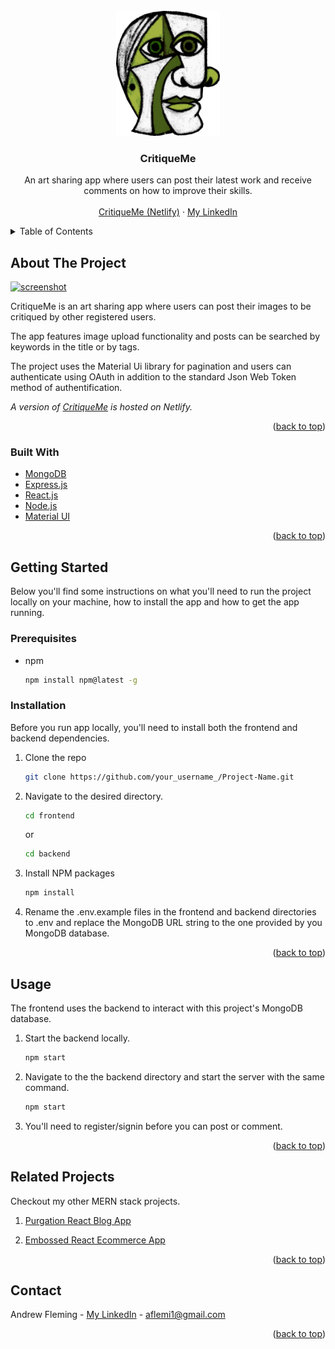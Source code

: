 <div id="top"></div>

<!-- PROJECT LOGO -->
<br />
<div align="center">
  <a href="https://critique-me.netlify.app/posts">
    <img src="frontend\src\images\maestro, green.png" alt="Logo" height="200">
  </a>

  <h3 align="center">CritiqueMe</h3>

  <p align="center">
    An art sharing app where users can post their latest work and receive comments on how to improve their skills.
    <br />
    <br />
    <a href="https://critique-me.netlify.app/posts">CritiqueMe (Netlify)</a>
    ·
    <a href="https://www.linkedin.com/in/andrew-j-fleming-web-dev">My LinkedIn</a>
</div>



<!-- TABLE OF CONTENTS -->
<details>
  <summary>Table of Contents</summary>
  <ol>
    <li>
      <a href="#about-the-project">About The Project</a>
      <ul>
        <li><a href="#built-with">Built With</a></li>
      </ul>
    </li>
    <li>
      <a href="#getting-started">Getting Started</a>
      <ul>
        <li><a href="#prerequisites">Prerequisites</a></li>
        <li><a href="#installation">Installation</a></li>
      </ul>
    </li>
    <li><a href="#usage">Usage</a></li>
    <li><a href="#related-projects">Related Projects</a></li>
    <li><a href="#contact">Contact</a></li>
  </ol>
</details>



<!-- ABOUT THE PROJECT -->
## About The Project

  <a href="https://critique-me.netlify.app/posts">
    <img src="fronted\src\images\screenshot.png" alt="screenshot">
  </a>

CritiqueMe is an art sharing app where users can post their images to be critiqued by other registered users.

The app features image upload functionality and posts can be searched by keywords in the title or by tags.

The project uses the Material Ui library for pagination and users can authenticate using OAuth in addition to the standard Json Web Token method of authentification.

_A version of <a href="https://critique-me.netlify.app/posts">CritiqueMe</a> is hosted on Netlify._

<p align="right">(<a href="#top">back to top</a>)</p>



### Built With

* [MongoDB](https://www.mongodb.com/)
* [Express.js](https://expressjs.com/)
* [React.js](https://reactjs.org/)
* [Node.js](https://nodejs.org/)
* [Material UI](https://mui.com/)

<p align="right">(<a href="#top">back to top</a>)</p>



<!-- GETTING STARTED -->
## Getting Started

Below you'll find some instructions on what you'll need to run the project locally on your machine, how to install the app and how to get the app running.

### Prerequisites

* npm
  ```sh
  npm install npm@latest -g
  ```

### Installation

Before you run app locally, you'll need to install both the frontend and backend dependencies. 


1. Clone the repo
   ```sh
   git clone https://github.com/your_username_/Project-Name.git
   ```

2. Navigate to the desired directory.
   ```sh
   cd frontend
   ```
   or
   ```sh
   cd backend
   ```

3. Install NPM packages
   ```sh
   npm install
   ```

4. Rename the .env.example files in the frontend and backend directories to .env and replace the MongoDB URL string to the one provided by you MongoDB database.

<p align="right">(<a href="#top">back to top</a>)</p>



<!-- USAGE EXAMPLES -->
## Usage
The frontend uses the backend to interact with this project's MongoDB database. 

1. Start the backend locally.
   ```sh
   npm start
   ```

2. Navigate to the the backend directory and start the server with the same command.
   ```sh
   npm start
   ```

3. You'll need to register/signin before you can post or comment. 

<p align="right">(<a href="#top">back to top</a>)</p>




<!-- RELATED PROJECTS -->
## Related Projects
Checkout my other MERN stack projects. 

1. <a href="https://github.com/AndrewJFleming/purgation-react-blog">Purgation React Blog App</a>

2. <a href="https://github.com/AndrewJFleming/embossed-react-ecommerce">Embossed React Ecommerce App</a>

<p align="right">(<a href="#top">back to top</a>)</p>



<!-- CONTACT -->
## Contact

Andrew Fleming - [My LinkedIn](https://www.linkedin.com/in/andrew-j-fleming-web-dev) - aflemi1@gmail.com

<p align="right">(<a href="#top">back to top</a>)</p>



[project-screenshot]: frontend\src\images\screenshot.png
